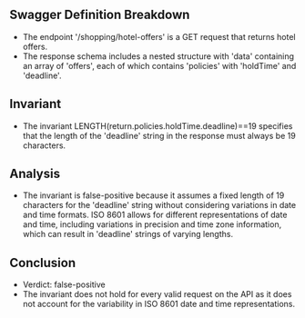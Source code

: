 ## Swagger Definition Breakdown
- The endpoint '/shopping/hotel-offers' is a GET request that returns hotel offers.
- The response schema includes a nested structure with 'data' containing an array of 'offers', each of which contains 'policies' with 'holdTime' and 'deadline'.

## Invariant
- The invariant LENGTH(return.policies.holdTime.deadline)==19 specifies that the length of the 'deadline' string in the response must always be 19 characters.

## Analysis
- The invariant is false-positive because it assumes a fixed length of 19 characters for the 'deadline' string without considering variations in date and time formats. ISO 8601 allows for different representations of date and time, including variations in precision and time zone information, which can result in 'deadline' strings of varying lengths.

## Conclusion
- Verdict: false-positive
- The invariant does not hold for every valid request on the API as it does not account for the variability in ISO 8601 date and time representations.
